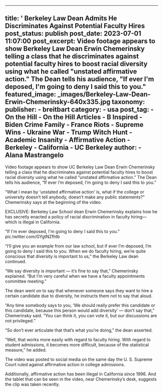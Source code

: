 
---
title: &#39; Berkeley Law Dean Admits He Discriminates Against Potential Faculty Hires 
post_status: publish
post_date: 2023-07-01 11:07:00 
post_excerpt: Video footage appears to show Berkeley Law Dean Erwin Chemerinsky telling a class that he discriminates against potential faculty hires to boost racial diversity using what he called &quot;unstated affirmative action.&quot; The Dean tells his audience, &quot;If ever I&#39;m deposed, I&#39;m going to deny I said this to you.&quot; 
featured_image: _images/Berkeley-Law-Dean-Erwin-Chemerinsky-640x335.jpg 
taxonomy:
    publisher:
        - breitbart
    category:
        - usa 
    post_tag:
        - On the Hill
        - On the Hill Articles
        - B Inspired
        - Biden Crime Family
        - France Riots
        - Supreme Wins
        - Ukraine War
        - Trump Witch Hunt
        - Academic Insanity
        - Affirmative Action
        - Berkeley
        - California
        - UC Berkeley
    author:
        - Alana Mastrangelo
---
Video footage appears to show UC Berkeley Law Dean Erwin Chemerinsky telling a class that he discriminates against potential faculty hires to boost racial diversity using what he called “unstated affirmative action.” The Dean tells his audience, “If ever I’m deposed, I’m going to deny I said this to you.”

“What I mean by ‘unstated affirmative action’ is, what if the college or university doesn’t tell anybody, doesn’t make any public statements?” Chemerinsky says at the beginning of the video.

EXCLUSIVE: Berkeley Law School dean Erwin Chemerinsky explains how he has secretly enacted a policy of racial discrimination in faculty hiring—which is illegal in California.

&quot;If I&#39;m ever deposed, I&#39;m going to deny I said this to you.&quot; pic.twitter.com&#x2F;GYgtNZfhtb

“I’ll give you an example from our law school, but if ever I’m deposed, I’m going to deny I said this to you. When we do faculty hiring, we’re quite conscious that diversity is important to us,” the Berkeley Law dean continued.

“We say diversity is important — it’s fine to say that,” Chemerinsky explained. “But I’m very careful when we have a faculty appointments committee meeting.”

The dean went on to say that whenever someone says they want to hire a certain candidate due to diversity, he instructs them not to say that aloud.

“Any time somebody says to you, ‘We should really prefer this candidate or this candidate, because this person would add diversity’ — don’t say that,” Chemerinsky said. “You can think it, you can vote it, but our discussions are not privileged.”

“So don’t ever articulate that that’s what you’re doing,” the dean asserted.

“Well, that works more easily with regard to faculty hiring. With regard to student admissions, it becomes more difficult, because of the statistical measure,” he added.

The video was posted to social media on the same day the U. S. Supreme Court ruled against affirmative action in college admissions.

Additionally, affirmative action has been illegal in California since 1996. And the tablet that can be seen in the video, near Chemerinsky’s desk, suggests the clip was taken recently. 